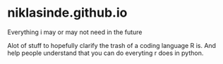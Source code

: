 # niklasinde.github.io
Everything i may or may not need in the future


Alot of stuff to hopefully clarify the trash of a coding language R is. And help people understand that you can do everyting r does in python.
